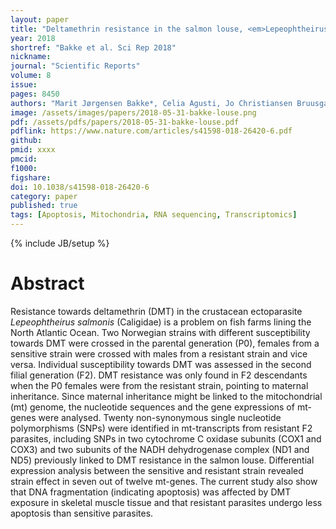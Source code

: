 ```yaml
---
layout: paper
title: "Deltamethrin resistance in the salmon louse, <em>Lepeophtheirus salmonis</em> (Krøyer): Maternal inheritance and reduced apoptosis"
year: 2018
shortref: "Bakke et al. Sci Rep 2018"
nickname: 
journal: "Scientific Reports"
volume: 8
issue: 
pages: 8450
authors: "Marit Jørgensen Bakke*, Celia Agusti, Jo Christiansen Bruusgaard, <strong>Arvind YM Sundaram</strong>, Tor Einar Horsberg"
image: /assets/images/papers/2018-05-31-bakke-louse.png
pdf: /assets/pdfs/papers/2018-05-31-bakke-louse.pdf
pdflink: https://www.nature.com/articles/s41598-018-26420-6.pdf
github: 
pmid: xxxx
pmcid: 
f1000: 
figshare: 
doi: 10.1038/s41598-018-26420-6
category: paper
published: true
tags: [Apoptosis, Mitochondria, RNA sequencing, Transcriptomics]
---
```

{% include JB/setup %}

# Abstract 

Resistance towards deltamethrin (DMT) in the crustacean ectoparasite <em>Lepeophtheirus salmonis</em> (Caligidae) is a problem on fish farms lining the North Atlantic Ocean. Two Norwegian strains with different susceptibility towards DMT were crossed in the parental generation (P0), females from a sensitive strain were crossed with males from a resistant strain and vice versa. Individual susceptibility towards DMT was assessed in the second filial generation (F2). DMT resistance was only found in F2 descendants when the P0 females were from the resistant strain, pointing to maternal inheritance. Since maternal inheritance might be linked to the mitochondrial (mt) genome, the nucleotide sequences and the gene expressions of mt-genes were analysed. Twenty non-synonymous single nucleotide polymorphisms (SNPs) were identified in mt-transcripts from resistant F2 parasites, including SNPs in two cytochrome C oxidase subunits (COX1 and COX3) and two subunits of the NADH dehydrogenase complex (ND1 and ND5) previously linked to DMT resistance in the salmon louse. Differential expression analysis between the sensitive and resistant strain revealed strain effect in seven out of twelve mt-genes. The current study also show that DNA fragmentation (indicating apoptosis) was affected by DMT exposure in skeletal muscle tissue and that resistant parasites undergo less apoptosis than sensitive parasites.
